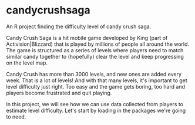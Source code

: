 # candycrushsaga
An R project finding the difficulty level of candy crush saga.

Candy Crush Saga is a hit mobile game developed by King (part of Activision|Blizzard) that is played by millions of people all around the world. The game is structured as a series of levels where players need to match similar candy together to (hopefully) clear the level and keep progressing on the level map. 

Candy Crush has more than 3000 levels, and new ones are added every week. That is a lot of levels! And with that many levels, it's important to get level difficulty just right. Too easy and the game gets boring, too hard and players become frustrated and quit playing.

In this project, we will see how we can use data collected from players to estimate level difficulty. Let's start by loading in the packages we're going to need.
